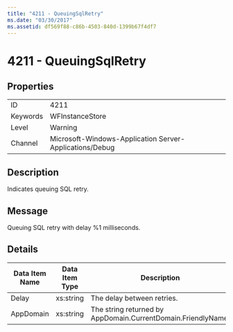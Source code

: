 ```yaml
---
title: "4211 - QueuingSqlRetry"
ms.date: "03/30/2017"
ms.assetid: df569f88-c86b-4503-840d-1399b67f4df7
---
```

# 4211 - QueuingSqlRetry
## Properties  


|||  
|-|-|  
|ID|4211|  
|Keywords|WFInstanceStore|  
|Level|Warning|  
|Channel|Microsoft-Windows-Application Server-Applications/Debug|  

## Description  
 Indicates queuing SQL retry.  

## Message  
 Queuing SQL retry with delay %1 milliseconds.  

## Details  


| Data Item Name | Data Item Type |                         Description                          |
|----------------|----------------|--------------------------------------------------------------|
|     Delay      |   xs:string    |                  The delay between retries.                  |
|   AppDomain    |   xs:string    | The string returned by AppDomain.CurrentDomain.FriendlyName. |


